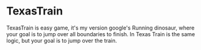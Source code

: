 # TexasTrain

TexasTrain is easy game, it's my version google's Running dinosaur, 
where your goal is to jump over all boundaries to finish. 
In Texas Train is the same logic, but your goal is to jump over the train.

